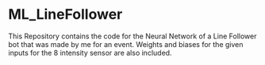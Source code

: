 # ML_LineFollower

This Repository contains the code for the Neural Network of a Line Follower bot that was made by me for an event.
Weights and biases for the given inputs for the 8 intensity sensor are also included.

